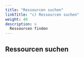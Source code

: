 ```yaml
---
title: "Ressourcen suchen"
linkTitle: "c) Ressourcen suchen"
weight: 40
description: >
  Ressourcen finden
---
```


## Ressourcen suchen

